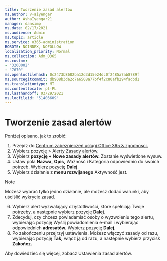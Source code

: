```yaml
---
title: Tworzenie zasad alertów
ms.author: v-aiyengar
author: AshaIyengar21
manager: dansimp
ms.date: 02/17/2021
ms.audience: Admin
ms.topic: article
ms.service: o365-administration
ROBOTS: NOINDEX, NOFOLLOW
localization_priority: Normal
ms.collection: Adm_O365
ms.custom:
- "3200002"
- "7670"
ms.openlocfilehash: 0c2473b8682ba12d3d15e24dc0f2485a7ab8789f
ms.sourcegitcommit: db908b3da2c7a6508a77bf4f2c80afb294fadbd1
ms.translationtype: MT
ms.contentlocale: pl-PL
ms.lasthandoff: 03/29/2021
ms.locfileid: "51403609"
---
```

# <a name="create-an-alert-policy"></a>Tworzenie zasad alertów

Poniżej opisano, jak to zrobić:

1. Przejdź do [Centrum zabezpieczeń usługi Office 365 & zgodności.](https://go.microsoft.com/fwlink/p/?linkid=2077143)
1. Wybierz pozycję  >  [Alerty Zasady alertów.](https://go.microsoft.com/fwlink/?linkid=2103208)
1. Wybierz **pozycję + Nowe zasady alertów.** Zostanie wyświetlone wysuw.
1. Ustaw pola **Nazwa,** **Opis,**  Ważność i Kategoria odpowiednio do swoich potrzeb.  Wybierz pozycję **Dalej**.
1. Wybierz działanie z **menu rozwijanego** Aktywność jest.
> [!NOTE]
>  Możesz wybrać tylko jedno działanie, ale możesz dodać warunki, aby uściślić wykrycie zasad.
6. Wybierz alert wyzwalający częstotliwości, które spełniają Twoje potrzeby, a następnie wybierz pozycję **Dalej**.
7. Zdecyduj, czy chcesz powiadamiać osoby o wyzwoleniu tego alertu, wybierając pozycję Wyślij powiadomienia e-mail i wybierając odpowiednich **adresatów.**  Wybierz pozycję **Dalej**.
8. Po zakończeniu przejrzyj ustawienia. Możesz włączyć zasady od razu, wybierając pozycję **Tak,** włącz ją od razu, a następnie wybierz przycisk **Zakończ.**

Aby dowiedzieć się więcej, zobacz Ustawienia zasad alertów.

